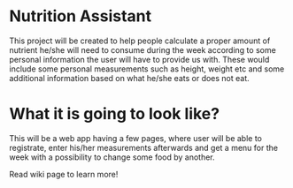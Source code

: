# Nutrition Assistant

This project will be created to help people calculate a proper amount of nutrient he/she will need to consume during the week according to some personal information the user will have to provide us with. These would include some personal measurements such as height, weight etc and some additional information based on what he/she eats or does not eat.

# What it is going to look like?

This will be a web app having a few pages, where user will be able to registrate, enter his/her measurements afterwards and get a menu for the week with a possibility to change some food by another. 

Read wiki page to learn more!
